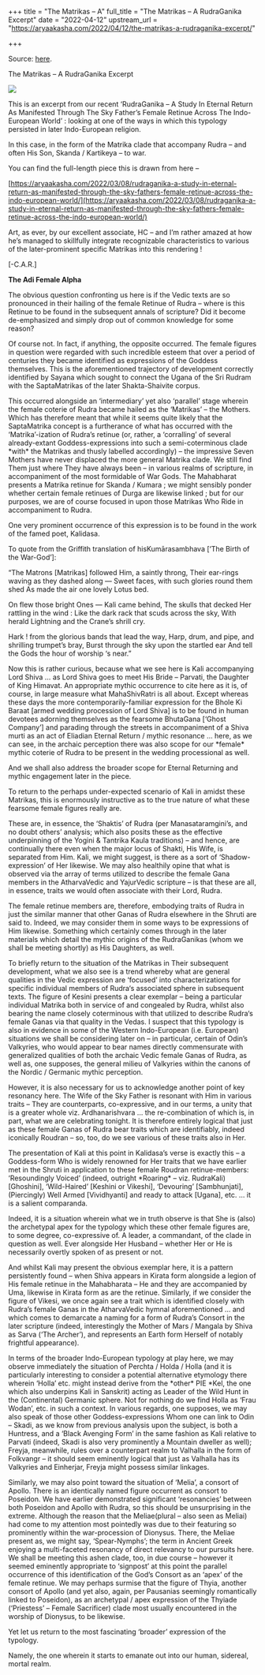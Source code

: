 +++
title = "The Matrikas – A"
full_title = "The Matrikas – A RudraGanika Excerpt"
date = "2022-04-12"
upstream_url = "https://aryaakasha.com/2022/04/12/the-matrikas-a-rudraganika-excerpt/"

+++

Source: [here](https://aryaakasha.com/2022/04/12/the-matrikas-a-rudraganika-excerpt/).

The Matrikas – A RudraGanika Excerpt

![](https://aryaakasha.files.wordpress.com/2022/04/arya-akasha-matrikas.jpg?w=1024)

This is an excerpt from our recent ‘RudraGanika – A Study In Eternal Return As Manifested Through The Sky Father’s Female Retinue Across The Indo-European World’ : looking at one of the ways in which this typology persisted in later Indo-European religion.

In this case, in the form of the Matrika clade that accompany Rudra – and often His Son, Skanda / Kartikeya – to war.

You can find the full-length piece this is drawn from here –

[https://aryaakasha.com/2022/03/08/rudraganika-a-study-in-eternal-return-as-manifested-through-the-sky-fathers-female-retinue-across-the-indo-european-world/](https://aryaakasha.com/2022/03/08/rudraganika-a-study-in-eternal-return-as-manifested-through-the-sky-fathers-female-retinue-across-the-indo-european-world/)

Art, as ever, by our excellent associate, HC – and I’m rather amazed at how he’s managed to skillfully integrate recognizable characteristics to various of the later-prominent specific Matrikas into this rendering !

\[-C.A.R.\]


**The Adi Female Alpha**

The obvious question confronting us here is if the Vedic texts are so pronounced in their hailing of the female Retinue of Rudra – where is this Retinue to be found in the subsequent annals of scripture? Did it become de-emphasized and simply drop out of common knowledge for some reason?

Of course not. In fact, if anything, the opposite occurred. The female figures in question were regarded with such incredible esteem that over a period of centuries they became identified as expressions of the Goddess themselves. This is the aforementioned trajectory of development correctly identified by Sayana which sought to connect the Ugana of the Sri Rudram with the SaptaMatrikas of the later Shakta-Shaivite corpus.

This occurred alongside an ‘intermediary’ yet also ‘parallel’ stage wherein the female coterie of Rudra became hailed as the ‘Matrikas’ – the Mothers. Which has therefore meant that while it seems quite likely that the SaptaMatrika concept is a furtherance of what has occurred with the ‘Matrika’-ization of Rudra’s retinue (or, rather, a ‘corralling’ of several already-extant Goddess-expressions into such a semi-coterminous clade \*with\* the Matrikas and thusly labelled accordingly) – the impressive Seven Mothers have never displaced the more general Matrika clade. We still find Them just where They have always been – in various realms of scripture, in accompaniment of the most formidable of War Gods. The Mahabharat presents a Matrika retinue for Skanda / Kumara ; we might sensibly ponder whether certain female retinues of Durga are likewise linked ; but for our purposes, we are of course focused in upon those Matrikas Who Ride in accompaniment to Rudra.

One very prominent occurrence of this expression is to be found in the work of the famed poet, Kalidasa.

To quote from the Griffith translation of hisKumārasambhava \[‘The Birth of the War-God’\]:

“The Matrons \[Matrikas\] followed Him, a saintly throng, Their ear-rings waving as they dashed along — Sweet faces, with such glories round them shed As made the air one lovely Lotus bed.

On flew those bright Ones — Kali came behind, The skulls that decked Her rattling in the wind : Like the dark rack that scuds across the sky, With herald Lightning and the Crane’s shrill cry.

Hark ! from the glorious bands that lead the way, Harp, drum, and pipe, and shrilling trumpet’s bray, Burst through the sky upon the startled ear And tell the Gods the hour of worship ‘s near.”

Now this is rather curious, because what we see here is Kali accompanying Lord Shiva … as Lord Shiva goes to meet His Bride – Parvati, the Daughter of King Himavat. An appropriate mythic occurrence to cite here as it is, of course, in large measure what MahaShivRatri is all about. Except whereas these days the more contemporarily-familiar expression for the Bhole Ki Baraat \[armed wedding procession of Lord Shiva\] is to be found in human devotees adorning themselves as the fearsome BhutaGana \[‘Ghost Company’\] and parading through the streets in accompaniment of a Shiva murti as an act of Eliadian Eternal Return / mythic resonance … here, as we can see, in the archaic perception there was also scope for our \*female\* mythic coterie of Rudra to be present in the wedding processional as well.

And we shall also address the broader scope for Eternal Returning and mythic engagement later in the piece.

To return to the perhaps under-expected scenario of Kali in amidst these Matrikas, this is enormously instructive as to the true nature of what these fearsome female figures really are.

These are, in essence, the ‘Shaktis’ of Rudra (per Manasataramgini’s, and no doubt others’ analysis; which also posits these as the effective underpinning of the Yogini & Tantrika Kaula traditions) – and hence, are continually there even when the major locus of Shakti, His Wife, is separated from Him. Kali, we might suggest, is there as a sort of ‘Shadow-expression’ of Her likewise. We may also healthily opine that what is observed via the array of terms utilized to describe the female Gana members in the AtharvaVedic and YajurVedic scripture – is that these are all, in essence, traits we would often associate with their Lord, Rudra.

The female retinue members are, therefore, embodying traits of Rudra in just the similar manner that other Ganas of Rudra elsewhere in the Shruti are said to. Indeed, we may consider them in some ways to be expressions of Him likewise. Something which certainly comes through in the later materials which detail the mythic origins of the RudraGanikas (whom we shall be meeting shortly) as His Daughters, as well.

To briefly return to the situation of the Matrikas in Their subsequent development, what we also see is a trend whereby what are general qualities in the Vedic expression are ‘focused’ into characterizations for specific individual members of Rudra‘s associated sphere in subsequent texts. The figure of Kesini presents a clear exemplar – being a particular individual Matrika both in service of and congealed by Rudra, whilst also bearing the name closely coterminous with that utilized to describe Rudra‘s female Ganas via that quality in the Vedas. I suspect that this typology is also in evidence in some of the Western Indo-European (i.e. European) situations we shall be considering later on – in particular, certain of Odin’s Valkyries, who would appear to bear names directly commensurate with generalized qualities of both the archaic Vedic female Ganas of Rudra, as well as, one supposes, the general milieu of Valkyries within the canons of the Nordic / Germanic mythic perception.

However, it is also necessary for us to acknowledge another point of key resonancy here. The Wife of the Sky Father is resonant with Him in various traits – They are counterparts, co-expressive, and in our terms, a unity that is a greater whole viz. Ardhanarishvara … the re-combination of which is, in part, what we are celebrating tonight. It is therefore entirely logical that just as these female Ganas of Rudra bear traits which are identifiably, indeed iconically Roudran – so, too, do we see various of these traits also in Her.

The presentation of Kali at this point in Kalidasa’s verse is exactly this – a Goddess-form Who is widely renowned for Her traits that we have earlier met in the Shruti in application to these female Roudran retinue-members: ‘Resoundingly Voiced’ (indeed, outright \*Roaring\* – viz. RudraKali) \[Ghoshini\], ‘Wild-Haired’ \[Keshini or Vikeshi\], ‘Devouring’ \[Sambhunjati\], (Piercingly) Well Armed \[Vividhyanti\] and ready to attack \[Ugana\], etc. … it is a salient comparanda.

Indeed, it is a situation wherein what we in truth observe is that She is (also) the archetypal apex for the typology which these other female figures are, to some degree, co-expressive of. A leader, a commandant, of the clade in question as well. Ever alongside Her Husband – whether Her or He is necessarily overtly spoken of as present or not.

And whilst Kali may present the obvious exemplar here, it is a pattern persistently found – when Shiva appears in Kirata form alongside a legion of His female retinue in the Mahabharata – He and they are accompanied by Uma, likewise in Kirata form as are the retinue. Similarly, if we consider the figure of Vikesi, we once again see a trait which is identified closely with Rudra’s female Ganas in the AtharvaVedic hymnal aforementioned … and which comes to demarcate a naming for a form of Rudra’s Consort in the later scripture (indeed, interestingly the Mother of Mars / Mangala by Shiva as Sarva (‘The Archer’), and represents an Earth form Herself of notably frightful appearance).

In terms of the broader Indo-European typology at play here, we may observe immediately the situation of Perchta / Holda / Holla (and it is particularly interesting to consider a potential alternative etymology there wherein ‘Holla’ etc. might instead derive from the \*other\* PIE \*Kel, the one which also underpins Kali in Sanskrit) acting as Leader of the Wild Hunt in the (Continental) Germanic sphere. Not for nothing do we find Holla as ‘Frau Wodan’, etc. in such a context. In various regards, one supposes, we may also speak of those other Goddess-expressions Whom one can link to Odin – Skadi, as we know from previous analysis upon the subject, is both a Huntress, and a ‘Black Avenging Form’ in the same fashion as Kali relative to Parvati (indeed, Skadi is also very prominently a Mountain dweller as well); Freyja, meanwhile, rules over a counterpart realm to Valhalla in the form of Folkvangr – it should seem eminently logical that just as Valhalla has its Valkyries and Einherjar, Freyja might possess similar linkages.

Similarly, we may also point toward the situation of ‘Melia’, a consort of Apollo. There is an identically named figure occurrent as consort to Poseidon. We have earlier demonstrated significant ‘resonancies’ between both Poseidon and Apollo with Rudra, so this should be unsurprising in the extreme. Although the reason that the Meliae(plural – also seen as Meliai) had come to my attention most pointedly was due to their featuring so prominently within the war-procession of Dionysus. There, the Meliae present as, we might say, ‘Spear-Nymphs’; the term in Ancient Greek enjoying a multi-faceted resonancy of direct relevancy to our pursuits here. We shall be meeting this ashen clade, too, in due course – however it seemed eminently appropriate to ‘signpost’ at this point the parallel occurrence of this identification of the God’s Consort as an ‘apex’ of the female retinue. We may perhaps surmise that the figure of Thyia, another consort of Apollo (and yet also, again, per Pausanias seemingly romantically linked to Poseidon), as an archetypal / apex expression of the Thyiade (‘Priestess’ – Female Sacrificer) clade most usually encountered in the worship of Dionysus, to be likewise.

Yet let us return to the most fascinating ‘broader’ expression of the typology.

Namely, the one wherein it starts to emanate out into our human, sidereal, mortal realm.